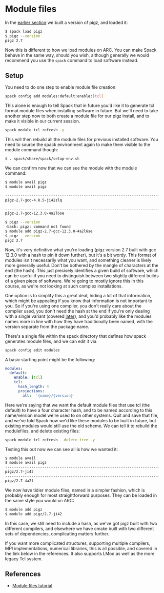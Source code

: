 # Module files

In the [earlier section](testinstall) we built a version of pigz, and loaded it:

```bash
$ spack load pigz
$ pigz --version
pigz 2.7
```

Now this is different to how we load modules on ARC.  You can make Spack behave
in the same way, should you wish, although generally we would recommend you use
the `spack` command to load software instead.

## Setup

You need to do one step to enable module file creation:

```bash
spack config add modules:default:enable:[tcl]
```

This alone is enough to tell Spack that in future you'd like it to generate tcl
format module files when installing software in future.  But we'll need to take
another step now to both create a module file for our pigz install, and to make
it visible in our current session.

```bash
spack module tcl refresh -y
```

This will then rebuild all the module files for previous installed software.
You need to source the spack environment again to make them visible to the
module command though:

```bash
$ . spack/share/spack/setup-env.sh
```

We can confirm now that we can see the module with the module command:

```bash
$ module avail pigz
$ module avail pigz

--------------------------------------------------------------------------- /tmp/me/spack/share/spack/modules/linux-centos7-haswell ----------------------------------------------------------------------------
pigz-2.7-gcc-4.8.5-ji42zlq

------------------------------------------------------------------------ /tmp/me/spack/share/spack/modules/linux-centos7-skylake_avx512 ------------------------------------------------------------------------
pigz-2.7-gcc-12.3.0-4a2l6se

$ pigz --version
-bash: pigz: command not found
$ module add pigz-2.7-gcc-12.3.0-4a2l6se
$ pigz --version
pigz 2.7
```

Now, it's very definitive what you're loading (pigz version 2.7 built with gcc
12.3.0 with a hash to pin it down further), but it's a bit wordy.  This format
of modules isn't necessarily what you want, and something cleaner is likely
more generally useful.  Don't be bothered by the mangle of characters at the
end (the hash).  This just precisely identifies a given build of software,
which can be useful if you need to distinguish between two slightly different
builds of a given piece of software.  We're going to mostly ignore this in this
course, as we're not looking at such complex installations.

One option is to simplify this a great deal, hiding a lot of that information,
which might be appealing if you know that information is not important to you.
So if you're using one compiler, you don't really care about the compiler used,
you don't need the hash at the end if you're only dealing with a single variant
(covered [later](advanced:spack:variants)), and you'd probably like the modules
names more in line with how they have traditionally been named, with the
version separate from the package name.

There's a single file within the spack directory that defines how spack
generates module files, and we can edit it via:

```bash
spack config edit modules
```

A basic starting point might be the following:

```yaml
modules:
  default:
    enable: [tcl]
    tcl:
      hash_length: 4
      projections:
        all:  '{name}/{version}'
```

Here we're saying that we want the default module files that use tcl (the
default) to have a four character hash, and to be named according to this
name/version model we're used to on other systems.  Quit and save that file,
and we've told Spack how we'd like these modules to be built in future, but
existing modules would still use the old scheme.  We can tell it to rebuild the
modulefiles, and delete existing files:

```bash
spack module tcl refresh --delete-tree -y
```

Testing this out now we can see all is how we wanted it:

```bash
$ module avail
$ module avail pigz
--------------------------------------------------------------------------- /tmp/me/spack/share/spack/modules/linux-centos7-haswell ----------------------------------------------------------------------------
pigz/2.7-ji42
------------------------------------------------------------------------ /tmp/me/spack/share/spack/modules/linux-centos7-skylake_avx512 ------------------------------------------------------------------------
pigz/2.7-4a2l
```

We now have tidier module files, named in a simpler fashion, which is probably
enough for most straightforward purposes.  They can be loaded in the same style
you would on ARC:

```bash
$ module add pigz
$ module add pigz/2.7-ji42
```

In this case, we still need to include a hash, as we've got pigz built with two
different compilers, and elsewhere we have cmake built with two different sets
of dependencies, complicating matters further.

If you want more complicated structures, supporting multiple compilers, MPI
implementations, numerical libraries, this is all possible, and covered in the
link below in the references.  It also supports LMod as well as the more legacy
Tcl system.

## References

- [Module files tutorial](https://spack-tutorial.readthedocs.io/en/latest/tutorial_modules.html)
